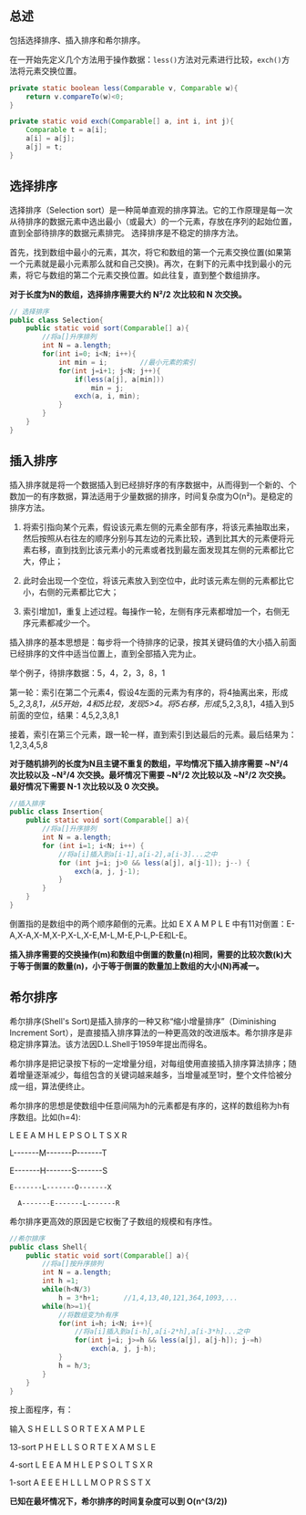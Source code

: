 ## 总述

包括选择排序、插入排序和希尔排序。

在一开始先定义几个方法用于操作数据：``less()``方法对元素进行比较，``exch()``方法将元素交换位置。

```java
private static boolean less(Comparable v, Comparable w){
	return v.compareTo(w)<0;
}

private static void exch(Comparable[] a, int i, int j){
	Comparable t = a[i];
	a[i] = a[j];
	a[j] = t;
}
```

## 选择排序
选择排序（Selection sort）是一种简单直观的排序算法。它的工作原理是每一次从待排序的数据元素中选出最小（或最大）的一个元素，存放在序列的起始位置，直到全部待排序的数据元素排完。 选择排序是不稳定的排序方法。

首先，找到数组中最小的元素，其次，将它和数组的第一个元素交换位置(如果第一个元素就是最小元素那么就和自己交换)。再次，在剩下的元素中找到最小的元素，将它与数组的第二个元素交换位置。如此往复，直到整个数组排序。

**对于长度为N的数组，选择排序需要大约 N²/2 次比较和 N 次交换。**

```java
// 选择排序
public class Selection{
	public static void sort(Comparable[] a){
		//将a[]升序排列
		int N = a.length;
		for(int i=0; i<N; i++){
			int min = i;		//最小元素的索引
			for(int j=i+1; j<N; j++){
				if(less(a[j], a[min]))
					min = j;
				exch(a, i, min);
			}
		}
	}
}
```

## 插入排序
插入排序就是将一个数据插入到已经排好序的有序数据中，从而得到一个新的、个数加一的有序数据，算法适用于少量数据的排序，时间复杂度为O(n²)。是稳定的排序方法。

1. 将索引指向某个元素，假设该元素左侧的元素全部有序，将该元素抽取出来，然后按照从右往左的顺序分别与其左边的元素比较，遇到比其大的元素便将元素右移，直到找到比该元素小的元素或者找到最左面发现其左侧的元素都比它大，停止；

2. 此时会出现一个空位，将该元素放入到空位中，此时该元素左侧的元素都比它小，右侧的元素都比它大；

3. 索引增加1，重复上述过程。每操作一轮，左侧有序元素都增加一个，右侧无序元素都减少一个。

插入排序的基本思想是：每步将一个待排序的记录，按其关键码值的大小插入前面已经排序的文件中适当位置上，直到全部插入完为止。

举个例子，待排序数据：5，4，2，3，8，1

第一轮：索引在第二个元素4，假设4左面的元素为有序的，将4抽离出来，形成5,_,2,3,8,1，从5开始，4和5比较，发现5>4。将5右移，形成_,5,2,3,8,1，4插入到5前面的空位，结果：4,5,2,3,8,1

接着，索引在第三个元素，跟一轮一样，直到索引到达最后的元素。最后结果为：1,2,3,4,5,8

**对于随机排列的长度为N且主键不重复的数组，平均情况下插入排序需要 ~N²/4 次比较以及 ~N²/4 次交换。最坏情况下需要 ~N²/2 次比较以及 ~N²/2 次交换。最好情况下需要 N-1 次比较以及 0 次交换。**

```java
//插入排序
public class Insertion{
	public static void sort(Comparable[] a){
		//将a[]升序排列
		int N = a.length;
		for (int i=1; i<N; i++) {
			//将a[i]插入到a[i-1],a[i-2],a[i-3]...之中
			for (int j=i; j>0 && less(a[j], a[j-1]); j--) {
				exch(a, j, j-1);
			}
		}
	}
}
```
倒置指的是数组中的两个顺序颠倒的元素。比如 E X A M P L E 中有11对倒置：E-A,X-A,X-M,X-P,X-L,X-E,M-L,M-E,P-L,P-E和L-E。

**插入排序需要的交换操作(m)和数组中倒置的数量(n)相同，需要的比较次数(k)大于等于倒置的数量(n)，小于等于倒置的数量加上数组的大小(N)再减一。**

## 希尔排序
希尔排序(Shell's Sort)是插入排序的一种又称“缩小增量排序”（Diminishing Increment Sort），是直接插入排序算法的一种更高效的改进版本。希尔排序是非稳定排序算法。该方法因D.L.Shell于1959年提出而得名。

希尔排序是把记录按下标的一定增量分组，对每组使用直接插入排序算法排序；随着增量逐渐减少，每组包含的关键词越来越多，当增量减至1时，整个文件恰被分成一组，算法便终止。

希尔排序的思想是使数组中任意间隔为h的元素都是有序的，这样的数组称为h有序数组。比如(h=4):

L E E A M H L E P S O L T S X R

L-------M-------P-------T

  E-------H-------S-------S

    E-------L-------O-------X

      A-------E-------L-------R

希尔排序更高效的原因是它权衡了子数组的规模和有序性。

```java
//希尔排序
public class Shell{
	public static void sort(Comparable[] a){
		//将a[]按升序排列
		int N = a.length;
		int h =1;
		while(h<N/3)
			h = 3*h+1;		//1,4,13,40,121,364,1093,...
		while(h>=1){
			//将数组变为h有序
			for(int i=h; i<N; i++){
				//将a[i]插入到a[i-h],a[i-2*h],a[i-3*h]...之中
				for(int j=i; j>=h && less(a[j], a[j-h]); j-=h)
					exch(a, j, j-h);
			}
			h = h/3;
		}
	}
}
```

按上面程序，有：

输入		S H E L L S O R T E X A M P L E

13-sort	P H E L L S O R T E X A M S L E

4-sort	L E E A M H L E P S O L T S X R

1-sort	A E E E H L L L M O P R S S T X

**已知在最坏情况下，希尔排序的时间复杂度可以到 O(n^(3/2))**